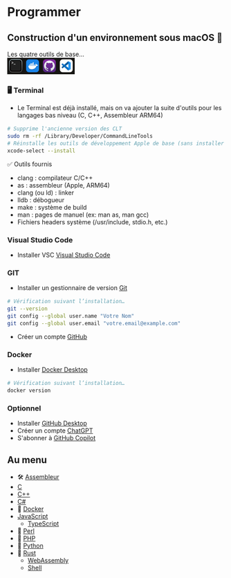# Programmer

## Construction d'un environnement sous macOS 🍎
Les quatre outils de base...  
![Icons](icons.png)

### 🖥️ Terminal
- Le Terminal est déjà installé, mais on va ajouter la suite d'outils pour les langages bas niveau (C, C++, Assembleur ARM64)
```bash
# Supprime l'ancienne version des CLT
sudo rm -rf /Library/Developer/CommandLineTools
# Réinstalle les outils de développement Apple de base (sans installer Xcode complet)
xcode-select --install
```
✅ Outils fournis
- clang : compilateur C/C++
- as : assembleur (Apple, ARM64)
- clang (ou ld) : linker
- lldb : débogueur
- make : système de build
- man : pages de manuel (ex: man as, man gcc)
- Fichiers headers système (/usr/include, stdio.h, etc.)

### Visual Studio Code
- Installer VSC [Visual Studio Code](https://code.visualstudio.com/download)

### GIT
- Installer un gestionnaire de version [Git](https://git-scm.com/download) 
```bash
# Vérification suivant l’installation…
git --version
git config --global user.name "Votre Nom"
git config --global user.email "votre.email@example.com"
```
- Créer un compte [GitHub](https://github.com/)

### Docker
- Installer [Docker Desktop](https://docs.docker.com/desktop/setup/install/mac-install/)
```bash
# Vérification suivant l’installation…
docker version
``` 

### Optionnel
  - Installer [GitHub Desktop](https://desktop.github.com/)
  - Créer un compte [ChatGPT](https://chat.openai.com/)
  - S'abonner à [GitHub Copilot](https://github.com/features/copilot/plans)

## Au menu
- 🛠️ [Assembleur](/assembleur/)
- [C](/c/)
- [C++](/cpp/)
- [C#](/csharp/)
- 🐳 [Docker](/docker/)
- [JavaScript](/javascript/)
  - [TypeScript](/javascript/typescript/)
- 🐫 [Perl](/perl/)
- 🐘 [PHP](/php/)
- 🐍 [Python](/python/)
- 🦀 [Rust](/rust/)
  - [WebAssembly](/rust/webassembly/)
  - [Shell](/shell/)
